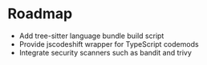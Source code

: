# Roadmap

- Add tree-sitter language bundle build script
- Provide jscodeshift wrapper for TypeScript codemods
- Integrate security scanners such as bandit and trivy
